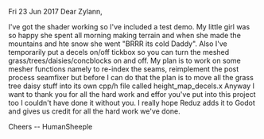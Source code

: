 Fri 23 Jun 2017
Dear Zylann,

 I've got the shader working so I've included a test demo. My little girl was so happy she spent all morning making terrain and when she made the mountains and hte snow she went "BRRR its cold Daddy".
 Also I've temporarily put a decels on/off tickbox so you can turn the meshed grass/trees/daisies/concblocks on and off.
 My plan is to work on some mesher functions namely to re-index the seams, reimplement the post process seamfixer but before I can do that the plan is to move all the grass tree daisy stuff into its own cpp/h file called height_map_decels.x
 Anyway I want to thank you for all the hard work and effor you've put into this project too I couldn't have done it without you. I really hope Reduz adds it to Godot and gives us credit for all the hard work we've done.

 Cheers -- HumanSheeple

